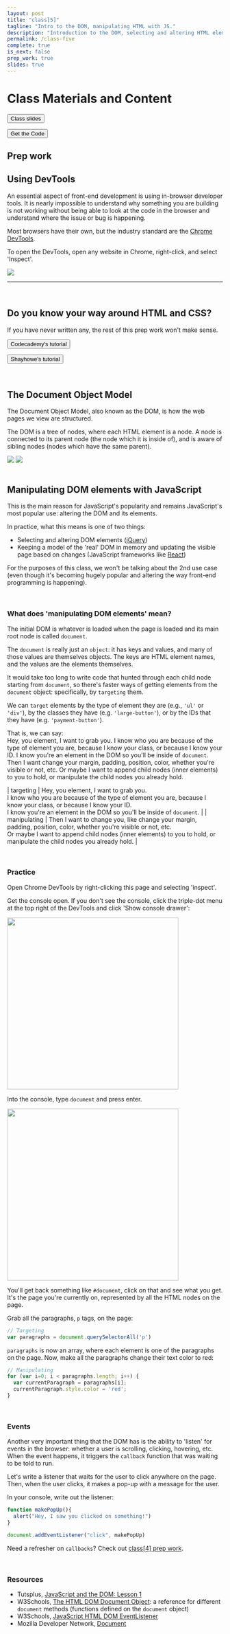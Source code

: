 ```yaml
---
layout: post
title: "class[5]"
tagline: "Intro to the DOM, manipulating HTML with JS."
description: "Introduction to the DOM, selecting and altering HTML elements, and using DevTools."
permalink: /class-five
complete: true
is_next: false
prep_work: true
slides: true
---
```

<h1 class="large-header">Class Materials and Content</h1>

<div class="button-wrapper">
  <a class="get-slides-link" href="{{ site.baseurl }}/class-five-slides"><button>Class slides</button></a>

  <a class="get-slides-link green-color" href="{{ site.baseurl }}/materials/class-five.zip"><button>Get the Code</button></a>
</div>

<h2 class="header large-header">Prep work</h2>

<h2 class="header medium-header">Using DevTools</h2>

An essential aspect of front-end development is using in-browser developer tools. It is nearly impossible to understand why something you are building is not working without being able to look at the code in the browser and understand where the issue or bug is happening.

Most browsers have their own, but the industry standard are the <a href="https://developer.chrome.com/devtools" target="blank">Chrome DevTools</a>.

To open the DevTools, open any website in Chrome, right-click, and select 'Inspect'.

<img src="{{ site.baseurl }}/assets/production/images/chrome-devtools.jpg">

<hr><br>

<h2 class="header medium-header">Do you know your way around HTML and CSS?</h2>

If you have never written any, the rest of this prep work won't make sense.

<div class="button-wrapper">
  <a class="get-slides-link green-color" target="blank" href="https://www.codecademy.com/learn/learn-html-css"><button>Codecademy's tutorial</button></a>

  <a class="get-slides-link green-color" target="blank" href="http://learn.shayhowe.com/html-css/building-your-first-web-page/"><button>Shayhowe's tutorial</button></a>
</div>

<br>

<h2 class="header medium-header">The Document Object Model</h2>

The Document Object Model, also known as the DOM, is how the web pages we view are structured.

The DOM is a tree of nodes, where each HTML element is a node. A node is connected to its parent node (the node which it is inside of), and is aware of sibling nodes (nodes which have the same parent).

<div class="flex-wrapper">
  <img src="{{ site.baseurl }}/assets/production/images/dom-example.jpg">
  <img src="{{ site.baseurl }}/assets/production/images/dom.gif">
</div>

<br>

<h2 class="header medium-header">Manipulating DOM elements with JavaScript</h2>

This is the main reason for JavaScript's popularity and remains JavaScript's most popular use: altering the DOM and its elements.

In practice, what this means is one of two things:

* Selecting and altering DOM elements (<a href="https://jquery.com/" target="blank">jQuery</a>)
* Keeping a model of the 'real' DOM in memory and updating the visible page based on changes (JavaScript frameworks like <a href="https://facebook.github.io/react/" target="blank">React</a>)

For the purposes of this class, we won't be talking about the 2nd use case (even though it's becoming hugely popular and altering the way front-end programming is happening).

<br>

<h3 class="header small-header">What does 'manipulating DOM elements' mean?</h3>

The initial DOM is whatever is loaded when the page is loaded and its main root node is called `document`.

The `document` is really just an `object`: it has keys and values, and many of those values are themselves objects. The keys are HTML element names, and the values are the elements themselves.

It would take too long to write code that hunted through each child node starting from `document`, so there's faster ways of getting elements from the `document` object: specifically, by `targeting` them.

We can `target` elements by the type of element they are (e.g., `'ul'` or `'div'`), by the classes they have (e.g. `'large-button'`), or by the IDs that they have (e.g. `'payment-button'`).

That is, we can say:<br>Hey, you element, I want to grab you. I know who you are because of the type of element you are, because I know your class, or because I know your ID. I know you're an element in the DOM so you'll be inside of `document`. Then I want change your margin, padding, position, color, whether you're visible or not, etc. Or maybe I want to append child nodes (inner elements) to you to hold, or manipulate the child nodes you already hold.

| targeting | Hey, you element, I want to grab you.<br>I know who you are because of the type of element you are, because I know your class, or because I know your ID.<br>I know you're an element in the DOM so you'll be inside of `document`. |
| manipulating | Then I want to change you, like change your margin, padding, position, color, whether you're visible or not, etc.<br>Or maybe I want to append child nodes (inner elements) to you to hold, or manipulate the child nodes you already hold. |

<br>

<h3 class="header medium-header">Practice</h3>

Open Chrome DevTools by right-clicking this page and selecting 'inspect'.

Get the console open. If you don't see the console, click the triple-dot menu at the top right of the DevTools and click 'Show console drawer':

<img src="{{ site.baseurl }}/assets/production/images/console.jpg" style="width:400px;">

<br>

Into the console, type `document` and press enter.

<img src="{{ site.baseurl }}/assets/production/images/console-two.jpg" style="width:400px;">

You'll get back something like `#document`, click on that and see what you get. It's the page you're currently on, represented by all the HTML nodes on the page.

Grab all the paragraphs, `p` tags, on the page:

```javascript
// Targeting
var paragraphs = document.querySelectorAll('p')

```

`paragraphs` is now an array, where each element is one of the paragraphs on the page. Now, make all the paragraphs change their text color to red:

```javascript
// Manipulating
for (var i=0; i < paragraphs.length; i++) {
  var currentParagraph = paragraphs[i];
  currentParagraph.style.color = 'red';
}
```

<br>

<h3 class="header small-header">Events</h3>

Another very important thing that the DOM has is the ability to 'listen' for events in the browser: whether a user is scrolling, clicking, hovering, etc. When the event happens, it triggers the `callback` function that was waiting to be told to run.

Let's write a listener that waits for the user to click anywhere on the page. Then, when the user clicks, it makes a pop-up with a message for the user.

In your console, write out the listener:

```javascript
function makePopUp(){
  alert("Hey, I saw you clicked on something!")
}

document.addEventListener("click", makePopUp)
```

Need a refresher on `callbacks`? Check out <a href="{{ site.baseurl }}{% post_url 2017-03-26-class-four %}" target="blank">class[4] prep work</a>.

<br>

<h3 class="header small-header">Resources</h3>

* Tutsplus, <a href="https://code.tutsplus.com/tutorials/javascript-and-the-dom-series-lesson-1--net-3134" target="blank">JavaScript and the DOM: Lesson 1</a>
* W3Schools, <a href="https://www.w3schools.com/jsref/dom_obj_document.asp" target="blank">The HTML DOM Document Object</a>: a reference for different `document` methods (functions defined on the `document` object)
* W3Schools, <a href="https://www.w3schools.com/js/js_htmldom_eventlistener.asp" target="blank">JavaScript HTML DOM EventListener</a>
* Mozilla Developer Network, <a href="https://developer.mozilla.org/en-US/docs/Web/API/document" target="blank">Document</a>
